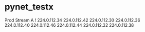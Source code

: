 # pynet_testx

Prod Stream A
!
224.0.112.34
224.0.112.42
224.0.112.30
224.0.112.36
224.0.112.40
224.0.112.46
224.0.112.44
224.0.112.32
224.0.112.38
